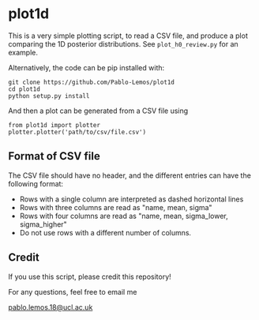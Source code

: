 # plot1d

This is a very simple plotting script, to read a CSV file, and produce a plot comparing the 1D posterior distributions. See `plot_h0_review.py` for an example.

Alternatively, the code can be pip installed with: 

``` 
git clone https://github.com/Pablo-Lemos/plot1d
cd plot1d
python setup.py install
```

And then a plot can be generated from a CSV file using 

```
from plot1d import plotter
plotter.plotter('path/to/csv/file.csv')
```

## Format of CSV file

The CSV file should have no header, and the different entries can have the following format: 

- Rows with a single column are interpreted as dashed horizontal lines
- Rows with three columns are read as "name, mean, sigma"
- Rows with four columns are read as "name, mean, sigma_lower, sigma_higher"
- Do not use rows with a different number of columns. 

## Credit

If you use this script, please credit this repository! 

For any questions, feel free to email me 

pablo.lemos.18@ucl.ac.uk
